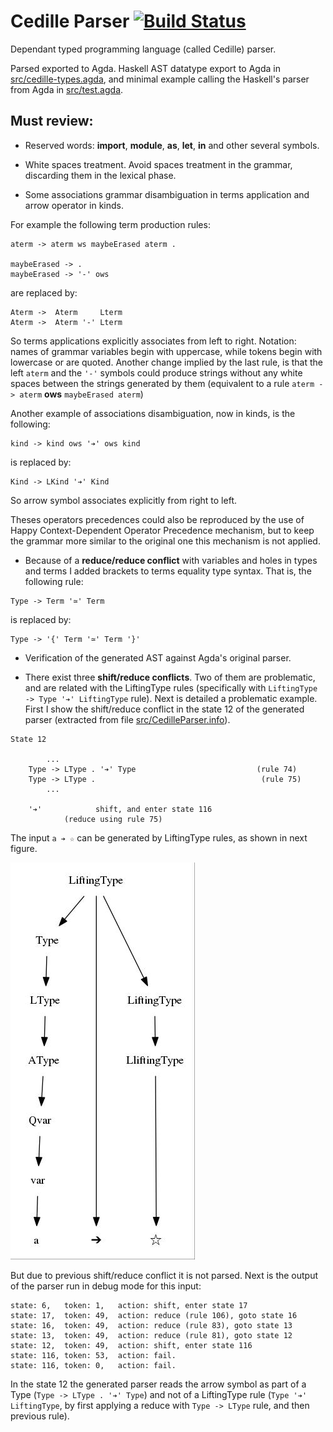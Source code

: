 # Cedille Parser [![Build Status](https://travis-ci.org/ernius/cedilleparser.svg?branch=master)](https://travis-ci.org/ernius/cedilleparser)

Dependant typed programming language (called Cedille) parser.

Parsed exported to Agda. Haskell AST datatype export to Agda in [src/cedille-types.agda](src/cedille-types.agda), and minimal example calling the Haskell's parser from Agda in [src/test.agda](src/test.agda).

## Must review:

* Reserved words: **import**, **module**, **as**, **let**, **in** and other several symbols.

* White spaces treatment. Avoid spaces treatment in the grammar, discarding them in the lexical phase.

* Some associations grammar disambiguation in terms application and arrow operator in kinds.

For example the following term production rules:

```
aterm -> aterm ws maybeErased aterm .

maybeErased -> .
maybeErased -> '-' ows 
```
are replaced by:

```
Aterm ->  Aterm     Lterm
Aterm ->  Aterm '-' Lterm
```

So terms applications explicitly associates from left to right. Notation: names of grammar variables begin with uppercase, while tokens begin with lowercase or are quoted. Another change implied by the last rule, is that the left `aterm` and the `'-'` symbols could produce strings without any white spaces between the strings generated by them (equivalent to a rule `aterm -> aterm` **ows** `maybeErased aterm`)

Another example of associations disambiguation, now in kinds, is the following:

```
kind -> kind ows '➔' ows kind
```

is replaced by:

```
Kind -> LKind '➔' Kind
```

So arrow symbol associates explicitly from right to left.

Theses operators precedences could also be reproduced by the use of Happy Context-Dependent Operator Precedence mechanism, but to keep the grammar more similar to the original one this mechanism is not applied.
   
* Because of a **reduce/reduce conflict** with variables and holes in types and terms I added brackets to terms equality type syntax. That is, the following rule:

```
Type -> Term '≃' Term
```

is replaced by:

```
Type -> '{' Term '≃' Term '}'
```

* Verification of the generated AST against Agda's original parser.

* There exist three **shift/reduce conflicts**. Two of them are problematic, and are related with the LiftingType rules (specifically with `LiftingType -> Type '➔' LiftingType` rule). Next is detailed a problematic example. First I show the shift/reduce conflict in the state 12 of the generated parser (extracted from file [src/CedilleParser.info](src/CedilleParser.info)).

```
State 12

        ...
	Type -> LType . '➔' Type                           (rule 74)
	Type -> LType .                                     (rule 75)
        ...
	
	'➔'            shift, and enter state 116
			(reduce using rule 75)
```

The input `a ➔ ☆` can be generated by LiftingType rules, as shown in next figure.

![Derivation image](doc/conflicts/derivation.jpg)

But due to previous shift/reduce conflict it is not parsed. Next is the output of the parser run in debug mode for this input:

```
state: 6,	token: 1,	action: shift, enter state 17
state: 17,	token: 49,	action: reduce (rule 106), goto state 16
state: 16,	token: 49,	action: reduce (rule 83), goto state 13
state: 13,	token: 49,	action: reduce (rule 81), goto state 12
state: 12,	token: 49,	action: shift, enter state 116
state: 116,	token: 53,	action: fail.
state: 116,	token: 0,	action: fail.
```

In the state 12 the generated parser reads the arrow symbol as part of a Type (`Type -> LType . '➔' Type`) and not of a LiftingType rule (`Type '➔' LiftingType`, by first applying a reduce with `Type -> LType` rule, and then previous rule).


